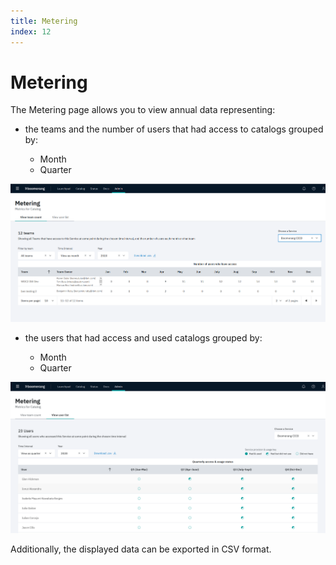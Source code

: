 ```yaml
---
title: Metering
index: 12
---
```


# Metering

The Metering page allows you to view annual data representing:

- the teams and the number of users that had access to catalogs grouped by:

  - Month
  - Quarter
  
![Team Metering](./assets/img/metering/team-metering.png)

- the users that had access and used catalogs grouped by:

  - Month
  - Quarter

![User Metering](./assets/img/metering/user-metering.png)

Additionally, the displayed data can be exported in CSV format.

